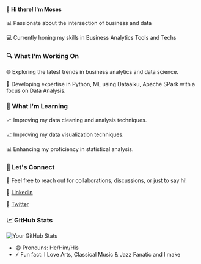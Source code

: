 <html>
<!--**MosesKortu/MosesKortu** is a ✨ _special_ ✨ repository because its `README.md` (this file) appears on your GitHub profile.-->

<h4>👋 Hi there! I'm Moses </h4>

📊 Passionate about the intersection of business and data

💻 Currently honing my skills in Business Analytics Tools and Techs

### 🔍 What I'm Working On

🌐 Exploring the latest trends in business analytics and data science.

🚀 Developing expertise in Python, ML using Dataaiku, Apache SPark with a focus on Data Analysis.

### 🌱 What I'm Learning

📈 Improving my data cleaning and analysis techniques.

📈 Improving my data visualization techniques.

📊 Enhancing my proficiency in statistical analysis.

### 🤝 Let's Connect

📧 Feel free to reach out for collaborations, discussions, or just to say hi!

🔗 [LinkedIn](https://www.linkedin.com/in/moses-k-63961b111/)

🔗 [Twitter](https://twitter.com/MosesKortu)

### 📈 GitHub Stats

![Your GitHub Stats](https://github-readme-stats.vercel.app/api?username=your-username&show_icons=true&count_private=true&theme=radical)

<!-- Add any additional sections you'd like to include -->
- 😄 Pronouns: He/Him/His
- ⚡ Fun fact:  I Love Arts, Classical Music & Jazz Fanatic and I make 
</html>
